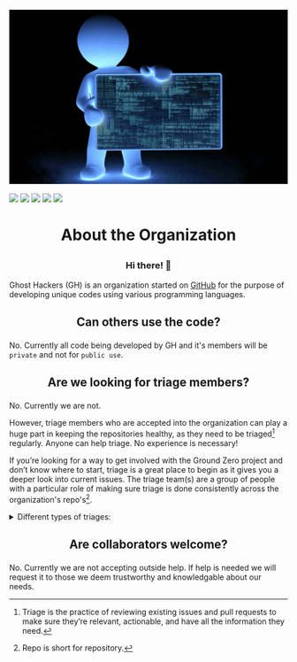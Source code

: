 <picture align="center"><img src="/profile/40624.jpg" style="max-width: 100%;" C/></picture>

<img src="https://img.shields.io/badge/repos-4-blue?style=plastic" /> <img src="https://img.shields.io/badge/admin-1-red?style=plastic" /> <img src="https://img.shields.io/badge/maintainers-0-orange?style=plastic" /> <img src="https://img.shields.io/badge/collaborators-0-yellow?style=plastic" /> <img src="https://img.shields.io/badge/triage-0-green?style=plastic" />

# <p align="center"> About the Organization </p>
### <p align="center">Hi there! 👋</p>

Ghost Hackers (GH) is an organization started on [GitHub](https://github.com/) for the purpose of developing unique codes using various programming languages.

## <p align="center">Can others use the code?</p>
No. Currently all code being developed by GH and it's members will be `private` and not for `public use`.

## <p align="center">Are we looking for triage members?</p>
No. Currently we are not.

However, triage members who are accepted into the organization can play a huge part in keeping the repositories healthy, as they need to be triaged[^1] regularly. Anyone can help triage. No experience is necessary!

If you’re looking for a way to get involved with the Ground Zero project and don’t know where to start, triage is a great place to begin as it gives you a deeper look into current issues. The triage team(s) are a group of people with a particular role of making sure triage is done consistently across the organization's repo's[^2]. 

<details>
<summary>Different types of triages:</summary>

- Regular self triage sessions done by members on their own time
- Focused triage sessions on a specific board, label or feature

</details>

## <p align="center">Are collaborators welcome?</p>
No. Currently we are not accepting outside help. If help is needed we will request it to those we deem trustworthy and knowledgable about our needs.

[^1]: Triage is the practice of reviewing existing issues and pull requests to make sure they’re relevant, actionable, and have all the information they need.
[^2]: Repo is short for repository.

<!--

**Here are some ideas to get you started:**

🙋‍♀️ A short introduction - what is your organization all about?
🌈 Contribution guidelines - how can the community get involved?
👩‍💻 Useful resources - where can the community find your docs? Is there anything else the community should know?
🍿 Fun facts - what does your team eat for breakfast?
🧙 Remember, you can do mighty things with the power of [Markdown](https://docs.github.com/github/writing-on-github/getting-started-with-writing-and-formatting-on-github/basic-writing-and-formatting-syntax)
-->
